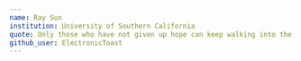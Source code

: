 ```yaml
---
name: Ray Sun
institution: University of Southern California
quote: Only those who have not given up hope can keep walking into the darkness.
github_user: ElectronicToast
---
```

